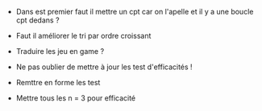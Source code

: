  - Dans est premier faut il mettre un cpt car on l'apelle et il y a une boucle cpt dedans ? 

 - Faut il améliorer le tri par ordre croissant 

 - Traduire les jeu en game ? 

 - Ne pas oublier de mettre à jour les test d'efficacités ! 

 - Remttre en forme les test 

 - Mettre tous les n = 3 pour efficacité